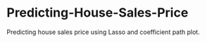 # Predicting-House-Sales-Price
Predicting house sales price using Lasso and coefficient path plot. 
